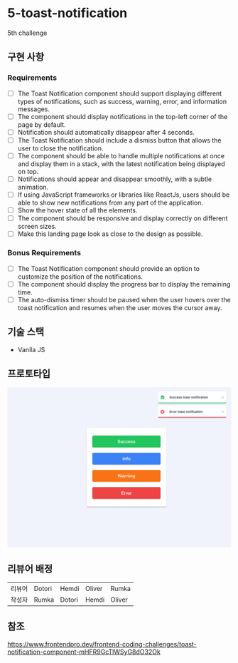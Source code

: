 # 5-toast-notification

5th challenge

## 구현 사항

### Requirements

- [ ] The Toast Notification component should support displaying different types of notifications, such as success, warning, error, and information messages.
- [ ] The component should display notifications in the top-left corner of the page by default.
- [ ] Notification should automatically disappear after 4 seconds.
- [ ] The Toast Notification should include a dismiss button that allows the user to close the notification.
- [ ] The component should be able to handle multiple notifications at once and display them in a stack, with the latest notification being displayed on top.
- [ ] Notifications should appear and disappear smoothly, with a subtle animation.
- [ ] If using JavaScript frameworks or libraries like ReactJs, users should be able to show new notifications from any part of the application.
- [ ] Show the hover state of all the elements.
- [ ] The component should be responsive and display correctly on different screen sizes.
- [ ] Make this landing page look as close to the design as possible.

### Bonus Requirements

- [ ] The Toast Notification component should provide an option to customize the position of the notifications.
- [ ] The component should display the progress bar to display the remaining time.
- [ ] The auto-dismiss timer should be paused when the user hovers over the toast notification and resumes when the user moves the cursor away.

## 기술 스택

- Vanila JS

## 프로토타입

![Toast Notification Component](./design/Desktop.png)

## 리뷰어 배정

<table>
<tr>
  <td>리뷰어</td>
  <td>Dotori</td>
  <td>Hemdi</td>
  <td>Oliver</td>
  <td>Rumka</td>
</tr>
<tr>
  <td>작성자</td>
  <td>Rumka</td>
  <td>Dotori</td>
  <td>Hemdi</td>
  <td>Oliver</td>
</tr>
</table>

## 참조

https://www.frontendpro.dev/frontend-coding-challenges/toast-notification-component-mHFR9GcTlWSyG8dO32Ok
